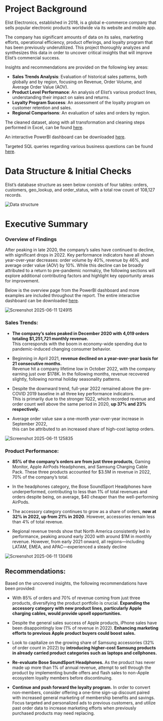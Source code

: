 # Project Background

Elist Electronics, established in 2018, is a global e-commerce company that sells popular electronic products worldwide via its website and mobile app.

The company has significant amounts of data on its sales, marketing efforts, operational efficiency, product offerings, and loyalty program that has been previously underutilized. This project thoroughly analyzes and synthesizes this data in order to uncover critical insights that will improve Elist’s commercial success.

Insights and recommendations are provided on the following key areas:

- **Sales Trends Analysis**: Evaluation of historical sales patterns, both globally and by region, focusing on Revenue, Order Volume, and Average Order Value (AOV).
- **Product Level Performance**: An analysis of Elist’s various product lines, understanding their impact on sales and returns.
- **Loyalty Program Success**: An assessment of the loyalty program on customer retention and sales.
- **Regional Comparisons**: An evaluation of sales and orders by region.

The cleaned dataset, along with all transformation and cleaning steps performed in Excel, can be found [here](https://github.com/Rohan-Morajkar/Elite-Electronics-Analysis/blob/main/Celan%20dataset.xlsx).

An interactive PowerBI dashboard can be downloaded [here](https://github.com/Rohan-Morajkar/Elite-Electronics-Analysis/blob/main/Elist%20Electronics%20Dashboard.pbix).

Targeted SQL queries regarding various business questions can be found [here](https://github.com/Rohan-Morajkar/Elite-Electronics-Analysis/blob/main/Buisness%20questions%20answered.sql).

# Data Structure & Initial Checks

Elist’s database structure as seen below consists of four tables: orders, customers, geo_lookup, and order_status, with a total row count of 108,127 records.

![Data structure](https://github.com/user-attachments/assets/5388ede8-c832-48f6-9137-306417caa099)

# Executive Summary

### Overview of Findings

After peaking in late 2020, the company’s sales have continued to decline, with significant drops in 2022. Key performance indicators have all shown year-over-year decreases: order volume by 40%, revenue by 46%, and average order value (AOV) by 10%. While this decline can be broadly attributed to a return to pre-pandemic normalcy, the following sections will explore additional contributing factors and highlight key opportunity areas for improvement.

Below is the overview page from the PowerBI dashboard and more examples are included throughout the report. The entire interactive dashboard can be downloaded [here](https://github.com/Rohan-Morajkar/Elite-Electronics-Analysis/blob/main/Elist%20Electronics%20Dashboard.pbix).

![Screenshot 2025-06-11 124915](https://github.com/user-attachments/assets/01f14c5a-6c59-4f89-9db1-718efff6c936)


 ### Sales Trends:

- **The company’s sales peaked in December 2020 with 4,019 orders totaling $1,251,721 monthly revenue.**  
  This corresponds with the boom in economy-wide spending due to pandemic-induced changing consumer behavior.

- Beginning in April 2021, **revenue declined on a year-over-year basis for 21 consecutive months.**  
  Revenue hit a company lifetime low in October 2022, with the company earning just over $178K. In the following months, revenue recovered slightly, following normal holiday seasonality patterns.

- Despite the downward trend, full-year 2022 remained above the pre-COVID 2019 baseline in all three key performance indicators.  
  This is primarily due to the stronger 1Q22, which recorded revenue and order count well above the same period in 2020, **up 37% and 23% respectively.**

- Average order value saw a one-month year-over-year increase in September 2022,  
  this can be attributed to an increased share of high-cost laptop orders.
  
![Screenshot 2025-06-11 125835](https://github.com/user-attachments/assets/f330cafb-e3bd-40b7-af82-7c45948219fd)

### Product Performance:

- **85% of the company’s orders are from just three products**, Gaming Monitor, Apple AirPods Headphones, and Samsung Charging Cable Pack. These three products accounted for $3.5M in revenue in 2022, 70% of the company’s total.

- In the headphones category, the Bose SoundSport Headphones have underperformed, contributing to less than 1% of total revenues and orders despite being, on average, $40 cheaper than the well-performing AirPods.

- The accessory category continues to grow as a share of orders, **now at 32% in 2022, up from 21% in 2020**. However, accessories remain less than 4% of total revenue.

- Regional revenue trends show that North America consistently led in performance, peaking around early 2020 with around $1M in monthly revenue. However, from early 2021 onward, all regions—including LATAM, EMEA, and APAC—experienced a steady decline

![Screenshot 2025-06-11 130416](https://github.com/user-attachments/assets/1ba4eea6-859f-4b6b-8b3a-7e09fef51651)


## Recommendations:

Based on the uncovered insights, the following recommendations have been provided:

- With 85% of orders and 70% of revenue coming from just three products, diversifying the product portfolio is crucial. **Expanding the accessory category with new product lines, particularly Apple charging cables, would provide upsell opportunities.**

- Despite the general sales success of Apple products, iPhone sales have been disappointingly low (1% of revenue in 2022). **Enhancing marketing efforts to previous Apple product buyers could boost sales.**

- Look to capitalize on the growing share of Samsung accessories (32% of order count in 2022) by **introducing higher-cost Samsung products in already carried product categories such as laptops and cellphones.**

- **Re-evaluate Bose SoundSport Headphones.** As the product has never made up more than 1% of annual revenue, attempt to sell through the product by implementing bundle offers and flash sales to non-Apple ecosystem loyalty members before discontinuing.

- **Continue and push forward the loyalty program.** In order to convert non-members, consider offering a one-time sign-up discount paired with increased general marketing of membership benefits and savings. Focus targeted and personalized ads to previous customers, and utilize past order data to increase marketing efforts when previously purchased products may need replacing.
